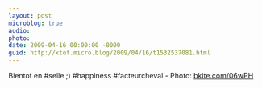 ```yaml
---
layout: post
microblog: true
audio: 
photo: 
date: 2009-04-16 00:00:00 -0000
guid: http://xtof.micro.blog/2009/04/16/t1532537081.html
---
```

Bientot en #selle ;) #happiness #facteurcheval - Photo: [bkite.com/06wPH](http://bkite.com/06wPH)
